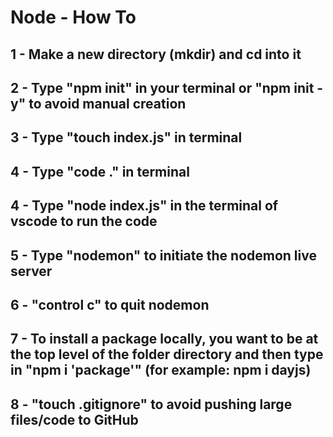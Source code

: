 # Node - How To

## 1 - Make a new directory (mkdir) and cd into it
## 2 - Type "npm init" in your terminal or "npm init -y" to avoid manual creation
## 3 - Type "touch index.js" in terminal
## 4 - Type "code ." in terminal
## 4 - Type "node index.js" in the terminal of vscode to run the code
## 5 - Type "nodemon" to initiate the nodemon live server
## 6 - "control c" to quit nodemon
## 7 - To install a package locally, you want to be at the top level of the folder directory and then type in "npm i 'package'" (for example: npm i dayjs)
## 8 - "touch .gitignore" to avoid pushing large files/code to GitHub
